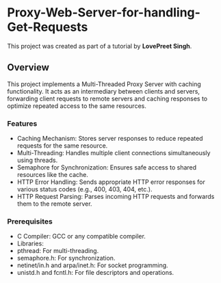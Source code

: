 # Proxy-Web-Server-for-handling-Get-Requests


This project was created as part of a tutorial by **LovePreet Singh**.

## Overview
This project implements a Multi-Threaded Proxy Server with caching functionality. It acts as an intermediary between clients and servers, forwarding client requests to remote servers and caching responses to optimize repeated access to the same resources.

### Features
- Caching Mechanism: Stores server responses to reduce repeated requests for the same resource.
- Multi-Threading: Handles multiple client connections simultaneously using threads.
- Semaphore for Synchronization: Ensures safe access to shared resources like the cache.
- HTTP Error Handling: Sends appropriate HTTP error responses for various status codes (e.g., 400, 403, 404, etc.).
- HTTP Request Parsing: Parses incoming HTTP requests and forwards them to the remote server.
### Prerequisites
- C Compiler: GCC or any compatible compiler.
- Libraries:
- pthread: For multi-threading.
- semaphore.h: For synchronization.
- netinet/in.h and arpa/inet.h: For socket programming.
- unistd.h and fcntl.h: For file descriptors and operations.
